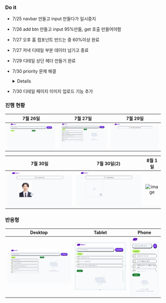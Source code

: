 ### Do it

- 7/25 navbar 만들고 input 만들다가 일시중지
- 7/26 add btn 만들고 input 95%만듦, get 호출 만들어야함
- 7/27 오후 홈 컴포넌트 만드는 중 60%이상 완료
- 7/27 저녁 디테일 부분 데이터 넘기고 종료
- 7/29 디테일 상단 헤더 만들기 완료
- 7/30 priority 문제 해결
    <details>

  - nav logo에서 `warn-once.js:16 Image with src "/_next/static/media/Size=Large.6588b7c0.png" was detected as the Largest Contentful Paint (LCP). Please add the "priority" property if this image is above the fold.` 라는 문제가 생김
  - 이 경고 메시지는 특정 이미지가 페이지 로딩 시 Largest Contentful Paint (LCP)의 주요 요소로 감지되었음을 의미힌다. LCP는 사용자가 페이지가 로드될 때 시각적으로 표시되는 가장 큰 요소로, 웹 성능을 측정하는 중요한 지표 중 하나다. 따라서, 중요한 이미지를 빠르게 로드하여 사용자 경험을 개선하는 것이 좋다.
  - Next.js에서 next/image 컴포넌트를 사용할 때, 중요한 이미지를 우선적으로 로드하도록 priority 속성을 추가할 수 있다. 이 속성을 사용하면 해당 이미지가 더 빨리 로드되도록 최적화된다.
  - 따라서 nav logo 중 large logo에 priority를 주면서 해결 완료
- 7/30 디테일 페이지 이미지 업로드 기능 추가


### 진행 현황

|          7월 26일           |          7월 27일           |          7월 29일           |
| :-------------------------: | :-------------------------: | :-------------------------: |
| ![image](/records/0726.png) | ![image](/records/0727.png) | ![image](/records/0729.png) |

|          7월 30일           |          7월 30일(2)          |  8월 1일   |
| :-------------------------: | :---------------------------: | :--------: |
| ![image](/records/0730.png) | ![image](/records/0730-2.png) | ![image]() |

### 반응형

|           Desktop           |            Tablet             |            Phone             |
| :-------------------------: | :---------------------------: | :--------------------------: |
| ![image](/records/0727.png) | ![image](/records/tablet.png) | ![image](/records/phone.png) |
